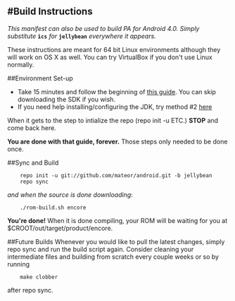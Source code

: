 #Build Instructions
---------------------------------
<i>This manifest can also be used to build PA for Android 4.0. Simply substitute </i><code><b>ics</b></code><i> for </i><code><b>jellybean</b></code><i> everywhere it appears.</i>

These instructions are meant for 64 bit Linux environments although they will work on OS X as well. You can try VirtualBox if you don't use Linux normally.


##Environment Set-up
*	Take 15 minutes and follow the beginning of [this guide](http://wiki.cyanogenmod.org/wiki/Template:Build_from_source). You can skip downloading the SDK if you wish.
*	If you need help installing/configuring the JDK, try method #2 [here](http://softwareinabottle.wordpress.com/2011/11/17/install-sun-jdk-6-on-ubuntu-11-10/)

When it gets to the step to intialize the repo (repo init -u ETC.) <b>STOP</b> and come back here.

<b>You are done with that guide, forever.</b> Those steps only needed to be done once.

##Sync and Build

		repo init -u git://github.com/mateor/android.git -b jellybean
		repo sync

<i>and when the source is done downloading</i>:

		./rom-build.sh encore

<b>You're done!</b> When it is done compiling, your ROM will be waiting for you at 
$CROOT/out/target/product/encore.

##Future Builds
Whenever you would like to pull the latest changes, simply repo sync and run the build script again. Consider cleaning your intermediate files and building from scratch every couple weeks or so by running 

		make clobber
after repo sync.

